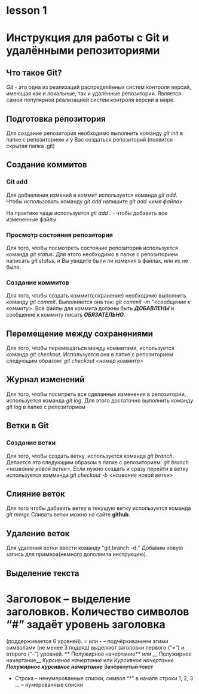 # lesson 1
# Инструкция для работы с Git и удалёнными репозиториями

## Что такое Git?
*Git* - это одна из реализаций распределённых систем контроля версий, имеющая как и локальные, так и удалённые репозитории. Является самой популярной реализацией систем контроля версий в мире.
## Подготовка репозитория
Для создание репозитория необходимо выполнить команду *git init*  в папке с репозиторием и у Вас создаться репозиторий (появится скрытая папка .git)

## Создание коммитов

### Git add
Для добавления измений в коммит используется команда *git add*. Чтобы использовать команду *git add* напишите *git add <имя файла>*

На практике чаще используется *git add .* - чтобы добавить все измененные файлы.

### Просмотр состояния репозитория
Для того, чтобы посмотреть состояние репозитория используется команда *git status*. Для этого необходимо в папке с репозиторием написать *git status*, и Вы увидите были ли измения в файлах, или их не было.

### Создание коммитов
Для того, чтобы создать коммит(сохранение) необходимо выполнить команду *git commit*. Выполняется она так: *git commit -m "<сообщение к коммиту>*. Все файлы для коммита должны быть ***ДОБАВЛЕНЫ*** и сообщение к коммиту писать ***ОБЯЗАТЕЛЬНО***.

## Перемещение между сохранениями
Для того, чтобы перемещаться между коммитами, используется команда *git checkout*. Используется она в папке с репозиторием следующим образом: *git checkout <номер коммита>*

## Журнал изменений
Для того, чтобы посмтреть все сделанные изменения в репозитории, используется команда *git log*. Для этого достаточно выполнить команду *git log* в папке с репозиторием

## Ветки в Git

### Создание ветки

Для того, чтобы создать ветку, используется команда *git branch*. Делается это следующим образом в папке с репозиторием: *git branch <название новой ветки>*. 
Если нужно создать и сразу перейти в ветку используется комманда *git checkout -b <название новой ветки>*

## Слияние веток

Для того чтобы дабавить ветку в текущую ветку используется команда *git merge <name branch>*
Сливать ветки можно на сайте **github**.

## Удаление веток
Для удаления ветки ввести команду "git branch -d <name branch>"
Добавим новую запись для примера(немного дополнила инструкцию).

## Выделение текста

# Заголовок – выделение заголовков. Количество символов “#” задаёт уровень заголовка
(поддерживается 6 уровней).
= или - – подчёркиванием этими символами (не менее 3 подряд) выделяют заголовки
первого (“=”) и второго (“-”) уровней.
** Полужирное начертание** или __ Полужирное начертание__
*Курсивное начертание* или _Курсивное начертание_
***Полужирное курсивное начертание***
~~Зачёркнутый текст~~
* Строка – ненумерованные списки, символ “*” в начале строки
1, 2, 3 … – нумерованные списки
